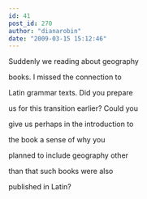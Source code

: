 ```yaml
---
id: 41
post_id: 270
author: "dianarobin"
date: "2009-03-15 15:12:46"
---
```

Suddenly we reading about geography





books. I missed the connection to 

Latin grammar texts. Did you prepare

us for this transition earlier? Could you

give us perhaps in the introduction to

the book a sense of why you

planned to include geography other

than that such books were also 

published in Latin?
